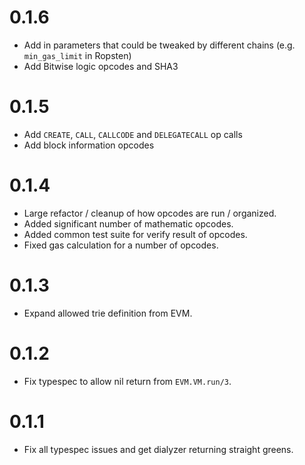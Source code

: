 # 0.1.6
* Add in parameters that could be tweaked by different chains (e.g. `min_gas_limit` in Ropsten)
* Add Bitwise logic opcodes and SHA3
# 0.1.5
* Add `CREATE`, `CALL`, `CALLCODE` and `DELEGATECALL` op calls
* Add block information opcodes
# 0.1.4
* Large refactor / cleanup of how opcodes are run / organized.
* Added significant number of mathematic opcodes.
* Added common test suite for verify result of opcodes.
* Fixed gas calculation for a number of opcodes.
# 0.1.3
* Expand allowed trie definition from EVM.
# 0.1.2
* Fix typespec to allow nil return from `EVM.VM.run/3`.
# 0.1.1
* Fix all typespec issues and get dialyzer returning straight greens.